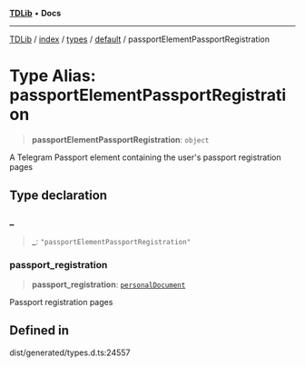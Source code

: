 [**TDLib**](../../../../../../README.md) • **Docs**

***

[TDLib](../../../../../../modules.md) / [index](../../../../../README.md) / [types](../../../README.md) / [default](../README.md) / passportElementPassportRegistration

# Type Alias: passportElementPassportRegistration

> **passportElementPassportRegistration**: `object`

A Telegram Passport element containing the user's passport registration pages

## Type declaration

### \_

> **\_**: `"passportElementPassportRegistration"`

### passport\_registration

> **passport\_registration**: [`personalDocument`](personalDocument-1.md)

Passport registration pages

## Defined in

dist/generated/types.d.ts:24557
